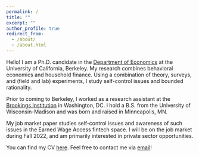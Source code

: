 ```yaml
---
permalink: /
title: ""
excerpt: ""
author_profile: true
redirect_from:
  - /about/
  - /about.html
---
```


Hello! I am a Ph.D. candidate in the [Department of Economics](https://www.econ.berkeley.edu/) at the University of California, Berkeley. My research combines behavioral economics and household finance. Using a combination of theory, surveys, and (field and lab) experiments, I study self-control issues and bounded rationality.

Prior to coming to Berkeley, I worked as a research assistant at the [Brookings Institution](https://www.brookings.edu/) in Washington, DC. I hold a B.S. from the University of Wisconsin-Madison and was born and raised in Minneapolis, MN.

My job market paper studies self-control issues and awareness of such issues in the Earned Wage Access fintech space. I will be on the job market during Fall 2022, and am primarily interested in private sector opportunities.

You can find my CV [here](https://ekoepcke.github.io/files/KoepckeCV.pdf). Feel free to contact me via [email](mailto:eric_koepcke@berkeley.edu)!
